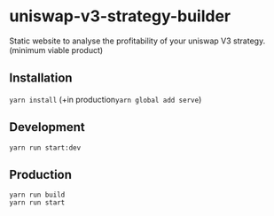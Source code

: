 # **uniswap-v3-strategy-builder**
Static website to analyse the profitability of your uniswap V3 strategy.(minimum viable product)

## **Installation**
`yarn install`
(+in production`yarn global add serve`)
## **Development**
`yarn run start:dev`
## **Production**
```
yarn run build
yarn run start
```
